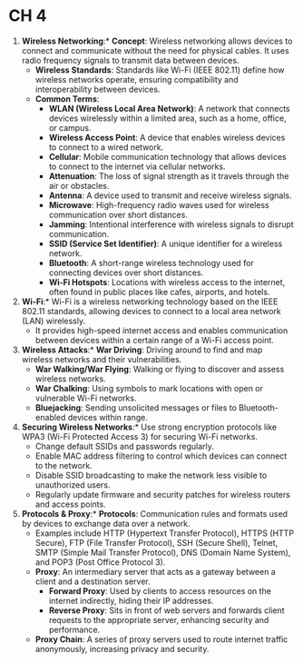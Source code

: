 # CH 4

1. **Wireless Networking**:* **Concept**: Wireless networking allows devices to connect and communicate without the need for physical cables. It uses radio frequency signals to transmit data between devices.
   * **Wireless Standards**: Standards like Wi-Fi (IEEE 802.11) define how wireless networks operate, ensuring compatibility and interoperability between devices.
   * **Common Terms**:
     * **WLAN (Wireless Local Area Network)**: A network that connects devices wirelessly within a limited area, such as a home, office, or campus.
     * **Wireless Access Point**: A device that enables wireless devices to connect to a wired network.
     * **Cellular**: Mobile communication technology that allows devices to connect to the internet via cellular networks.
     * **Attenuation**: The loss of signal strength as it travels through the air or obstacles.
     * **Antenna**: A device used to transmit and receive wireless signals.
     * **Microwave**: High-frequency radio waves used for wireless communication over short distances.
     * **Jamming**: Intentional interference with wireless signals to disrupt communication.
     * **SSID (Service Set Identifier)**: A unique identifier for a wireless network.
     * **Bluetooth**: A short-range wireless technology used for connecting devices over short distances.
     * **Wi-Fi Hotspots**: Locations with wireless access to the internet, often found in public places like cafes, airports, and hotels.
2. **Wi-Fi**:* Wi-Fi is a wireless networking technology based on the IEEE 802.11 standards, allowing devices to connect to a local area network (LAN) wirelessly.
   * It provides high-speed internet access and enables communication between devices within a certain range of a Wi-Fi access point.
3. **Wireless Attacks**:* **War Driving**: Driving around to find and map wireless networks and their vulnerabilities.
   * **War Walking/War Flying**: Walking or flying to discover and assess wireless networks.
   * **War Chalking**: Using symbols to mark locations with open or vulnerable Wi-Fi networks.
   * **Bluejacking**: Sending unsolicited messages or files to Bluetooth-enabled devices within range.
4. **Securing Wireless Networks**:* Use strong encryption protocols like WPA3 (Wi-Fi Protected Access 3) for securing Wi-Fi networks.
   * Change default SSIDs and passwords regularly.
   * Enable MAC address filtering to control which devices can connect to the network.
   * Disable SSID broadcasting to make the network less visible to unauthorized users.
   * Regularly update firmware and security patches for wireless routers and access points.
5. **Protocols & Proxy**:* **Protocols**: Communication rules and formats used by devices to exchange data over a network.
     - Examples include HTTP (Hypertext Transfer Protocol), HTTPS (HTTP Secure), FTP (File Transfer Protocol), SSH (Secure Shell), Telnet, SMTP (Simple Mail Transfer Protocol), DNS (Domain Name System), and POP3 (Post Office Protocol 3).
   * **Proxy**: An intermediary server that acts as a gateway between a client and a destination server.
     * **Forward Proxy**: Used by clients to access resources on the internet indirectly, hiding their IP addresses.
     * **Reverse Proxy**: Sits in front of web servers and forwards client requests to the appropriate server, enhancing security and performance.
   * **Proxy Chain**: A series of proxy servers used to route internet traffic anonymously, increasing privacy and security.
